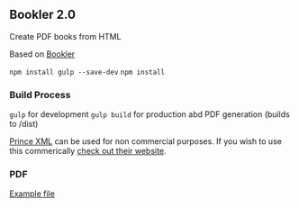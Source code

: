 ## Bookler 2.0

Create PDF books from HTML

Based on [Bookler](https://github.com/felixcohen/Bookler) 

`npm install gulp --save-dev`
`npm install`

### Build Process
`gulp` for development
`gulp build` for production abd PDF generation (builds to /dist)

[Prince XML](https://www.princexml.com/) can be used for non commercial purposes. If you wish to use this commerically [check out their website](https://www.princexml.com/purchase/).

### PDF
[Example file](example/book.pdf)